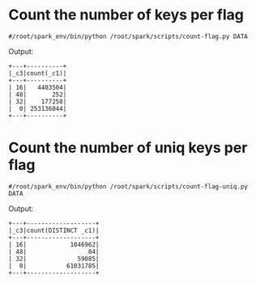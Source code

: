 
# Count the number of keys per flag
```
#/root/spark_env/bin/python /root/spark/scripts/count-flag.py DATA
```
Output:
```
+---+----------+
|_c3|count(_c1)|
+---+----------+
| 16|   4403504|
| 48|       252|
| 32|    177258|
|  0| 253136044|
+---+----------+
```

# Count the number of uniq keys per flag

```
#/root/spark_env/bin/python /root/spark/scripts/count-flag-uniq.py DATA
```

Output:
```
+---+-------------------+
|_c3|count(DISTINCT _c1)|
+---+-------------------+
| 16|            1046962|
| 48|                 84|
| 32|              59085|
|  0|           61031785|
+---+-------------------+
```
